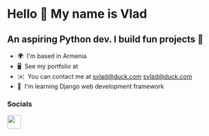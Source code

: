 Hello 👋 My name is Vlad
================================

An aspiring Python dev. I build fun projects 🍜
----------------------------------

* 🌍  I'm based in Armenia
* 🖥️  See my portfolio at 
* ✉️  You can contact me at [svlad@duck.com](mailto:svlad@duck.com) svlad@duck.com
* 🧠  I'm learning Django web development framework 

### Socials

<p align="left"> <a href="https://www.linkedin.com/in/vladislav-balkhanov-544405168/" target="_blank" rel="noreferrer"><img src="https://raw.githubusercontent.com/danielcranney/readme-generator/main/public/icons/socials/linkedin.svg" width="32" height="32" /></a> 
